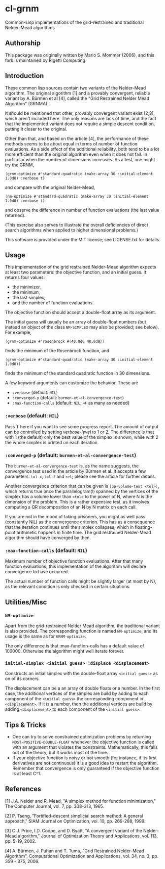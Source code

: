 # cl-grnm

Common-Lisp implementations of the grid-restrained and traditional Nelder-Mead algorithms


## Authorship

This package was originally written by Mario S. Mommer (2006), and this fork is maintained by Rigetti Computing.


## Introduction

These common lisp sources contain two variants of the Nelder-Mead algorithm. The original algorithm [1] and a provably convergent, reliable variant by A. Bürmen et al [4], called the "Grid Restrained Nelder Mead Algorithm" (GRNMA).

It should be mentioned that other, provably convergent variant exist [2,3], which aren't included here. The only reasons are lack of time, and the fact that the implemented variant does not require a simple descent condition, putting it closer to the original.

Other than that, and based on the article [4], the performance of these methods seems to be about equal in terms of number of function evaluations. As a side effect of the additional reliability, both tend to be a lot more efficient than the original algorithm even when it does not fail. In particular when the number of dimensions increases. As a test, one might try the GRNM,

```
(grnm-optimize #'standard-quadratic (make-array 30 :initial-element 1.0d0) :verbose t)
```

and compare with the original Nelder-Mead,

```
(nm-optimize #'standard-quadratic (make-array 30 :initial-element 1.0d0) :verbose t)
```

and observe the difference in number of function evaluations (the last value returned).

(This exercise also serves to illustrate the overall deficiencies of direct search algorithms when applied to higher dimensional problems.)

This software is provided under the MIT license; see LICENSE.txt for details.


## Usage

This implementation of the grid restrained Nelder-Mead algorithm expects at least two parameters: the objective function, and an initial guess. It returns four values:

* the minimizer,
* the minimum,
* the last simplex,
* and the number of function evaluations.

The objective function should accept a double-float array as its argument.

The initial guess will usually be an array of double-float numbers (but instead an object of the class `NM-SIMPLEX` may also be provided; see below). For example,

```
(grnm-optimize #'rosenbrock #(40.0d0 40.0d0))
```

finds the minimum of the Rosenbrock function, and

```
(grnm-optimize #'standard-quadratic (make-array 30 :initial-element 1.0d0))
```

finds the minimum of the standard quadratic function in 30 dimensions.

A few keyword arguments can customize the behavior. These are

* `:verbose`  (default: `NIL`)
* `:converged-p` (default: `burmen-et-al-convergence-test`)
* `:max-function-calls` (default: `NIL`; => as many as needed)

### `:verbose` (default: `NIL`)

Pass T here if you want to see some progress report. The amount of output can be controlled by setting *verbose-level* to 1 or 2. The difference is that with 1 (the default) only the best value of the simplex is shown, while with 2 the whole simplex is printed on each iteration.

### `:converged-p` (default: `burmen-et-al-convergence-test`)

The `burmen-et-al-convergence-test` is, as the name suggests, the convergence test used in the article by Bürmen et al. It accepts a few parameters: `tol-x`, `tol-f` and `rel`; please see the article for further details.

Another convergence criterion that can be given is `(pp-volume-test <tol>)`, which returns true once the parallelogram(!) spanned by the vertices of the simplex has a volume lower than `<tol>` to the power of N, where N is the dimension of the problem. This is a rather expensive test, as it involves computing a QR decomposition of an N by N matrix on each call.

If you are not in the mood of taking prisoners, you might as well pass (constantly NIL) as the convergence criterion. This has as a consequence that the iteration continues until the simplex collapses, which in floating-point arithmetic happens in finite time. The grid restrained Nelder-Mead algorithm should have converged by then.

### `:max-function-calls` (default: `NIL`)

Maximum number of objective function evaluations. After that many function evaluations, this implementation of the algorithm will declare convergence to have occurred.

The actual number of function calls might be slightly larger (at most by N), as the relevant condition is only checked in certain situations.

## Utilities/Misc

### `NM-optimize`

Apart from the grid-restrained Nelder Mead algorithm, the traditional variant is also provided. The corresponding function is named `NM-optimize`, and its usage is the same as for `GRNM-optimize`.

The only difference is that :max-function-calls has a default value of 100000. Otherwise the algorithm might well iterate forever.

### `initial-simplex <initial guess> :displace <displacement>`

Constructs an initial simplex with the double-float array `<initial guess>` as on of its corners.

The displacement can be a an array of double floats or a number. In the first case, the additional vertices of the simplex are build by adding to each component of the `<initial guess>` the corresponding component in `<displacement>`. If it is a number, then the additional vertices are build by adding `<displacement>` to each component of the `<initial guess>`.

## Tips & Tricks

* One can try to solve constrained optimization problems by returning `MOST-POSITIVE-DOUBLE-FLOAT` whenever the objective function is called with an argument that violates the constraints. Mathematically, this falls out of the theory, but it works most of the time.
* If your objective function is noisy or not smooth (for instance, if its first derivatives are not continuous) it is a good idea to restart the algorithm. Remember that convergence is only guaranteed if the objective function is at least C^1.

## References

[1] J.A. Nelder and R. Mead, "A simplex method for function minimization," The Computer Journal, vol. 7, pp. 308-313, 1965.

[2] P. Tseng, "Fortified-descent simplicial search method: A general approach," SIAM Journal on Optimization, vol. 10, pp. 269-288, 1999.

[3] C.J. Price, I.D. Coope, and D. Byatt, "A convergent variant of the Nelder-Mead algorithm," Journal of Optimization Theory and Applications, vol. 113, pp. 5-19, 2002.

[4] A. Bürmen, J. Puhan and T. Tuma, "Grid Restrained Nelder-Mead Algorithm", Computational Optimization and Applications, vol. 34, no. 3, pp. 359 - 375, 2006.


